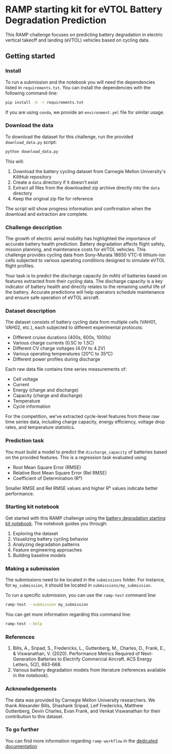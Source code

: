 # RAMP starting kit for eVTOL Battery Degradation Prediction

This RAMP challenge focuses on predicting battery degradation in electric vertical takeoff and landing (eVTOL) vehicles based on cycling data.

## Getting started

### Install

To run a submission and the notebook you will need the dependencies listed
in `requirements.txt`. You can install the dependencies with the
following command-line:

```bash
pip install -U -r requirements.txt
```

If you are using `conda`, we provide an `environment.yml` file for similar
usage.

### Download the data

To download the dataset for this challenge, run the provided `download_data.py` script:

```bash
python download_data.py
```

This will:
1. Download the battery cycling dataset from Carnegie Mellon University's KiltHub repository
2. Create a `data` directory if it doesn't exist
3. Extract all files from the downloaded zip archive directly into the `data` directory
4. Keep the original zip file for reference

The script will show progress information and confirmation when the download and extraction are complete.

### Challenge description

The growth of electric aerial mobility has highlighted the importance of accurate battery health prediction. Battery degradation affects flight safety, mission planning, and maintenance costs for eVTOL vehicles. This challenge provides cycling data from Sony-Murata 18650 VTC-6 lithium-ion cells subjected to various operating conditions designed to simulate eVTOL flight profiles.

Your task is to predict the discharge capacity (in mAh) of batteries based on features extracted from their cycling data. The discharge capacity is a key indicator of battery health and directly relates to the remaining useful life of the battery. Accurate predictions will help operators schedule maintenance and ensure safe operation of eVTOL aircraft.

### Dataset description

The dataset consists of battery cycling data from multiple cells (VAH01, VAH02, etc.), each subjected to different experimental protocols:
- Different cruise durations (400s, 600s, 1000s)
- Various charge currents (0.5C to 1.5C) 
- Different CV charge voltages (4.0V to 4.2V)
- Various operating temperatures (20°C to 35°C)
- Different power profiles during discharge

Each raw data file contains time series measurements of:
- Cell voltage
- Current
- Energy (charge and discharge)
- Capacity (charge and discharge)
- Temperature
- Cycle information

For the competition, we've extracted cycle-level features from these raw time series data, including charge capacity, energy efficiency, voltage drop rates, and temperature statistics.

### Prediction task

You must build a model to predict the `discharge_capacity` of batteries based on the provided features. This is a regression task evaluated using:

- Root Mean Square Error (RMSE)
- Relative Root Mean Square Error (Rel RMSE)
- Coefficient of Determination (R²)

Smaller RMSE and Rel RMSE values and higher R² values indicate better performance.

### Starting kit notebook

Get started with this RAMP challenge using the [battery degradation starting kit notebook](batteries_starting_kit.ipynb). The notebook guides you through:

1. Exploring the dataset
2. Visualizing battery cycling behavior
3. Analyzing degradation patterns
4. Feature engineering approaches
5. Building baseline models

### Making a submission

The submissions need to be located in the `submissions` folder. For instance,
for `my_submission`, it should be located in `submissions/my_submission`.

To run a specific submission, you can use the `ramp-test` command line:

```bash
ramp-test --submission my_submission
```

You can get more information regarding this command line:

```bash
ramp-test --help
```

### References

1. Bills, A., Sripad, S., Fredericks, L., Guttenberg, M., Charles, D., Frank, E., & Viswanathan, V. (2020). Performance Metrics Required of Next-Generation Batteries to Electrify Commercial Aircraft. ACS Energy Letters, 5(2), 663-668.
2. Various battery degradation models from literature (references available in the notebook).

### Acknowledgements

The data was provided by Carnegie Mellon University researchers. We thank Alexander Bills, Shashank Sripad, Leif Fredericks, Matthew Guttenberg, Devin Charles, Evan Frank, and Venkat Viswanathan for their contribution to this dataset.

### To go further

You can find more information regarding `ramp-workflow` in the
[dedicated documentation](https://paris-saclay-cds.github.io/ramp-docs/ramp-workflow/stable/using_kits.html)